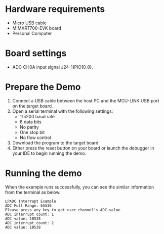 Hardware requirements
=====================
- Micro USB cable
- MIMXRT700-EVK board
- Personal Computer

Board settings
============
- ADC CH0A input signal J24-1(PIO10_0).

Prepare the Demo
===============
1.  Connect a USB cable between the host PC and the MCU-LINK USB port on the target board. 
2.  Open a serial terminal with the following settings:
    - 115200 baud rate
    - 8 data bits
    - No parity
    - One stop bit
    - No flow control
3.  Download the program to the target board.
4.  Either press the reset button on your board or launch the debugger in your IDE to begin running the demo.

Running the demo
================
When the example runs successfully, you can see the similar information from the terminal as below.
~~~~~~~~~~~~~~~~~~~~~~~~~~~~~~~~~~~~~~~~~~~~~~~
LPADC Interrupt Example
ADC Full Range: 65536
Please press any key to get user channel's ADC value.
ADC interrupt count: 1
ADC value: 10538
ADC interrupt count: 2
ADC value: 10538
~~~~~~~~~~~~~~~~~~~~~~~~~~~~~~~~~~~~~~~~~~~~~~~

